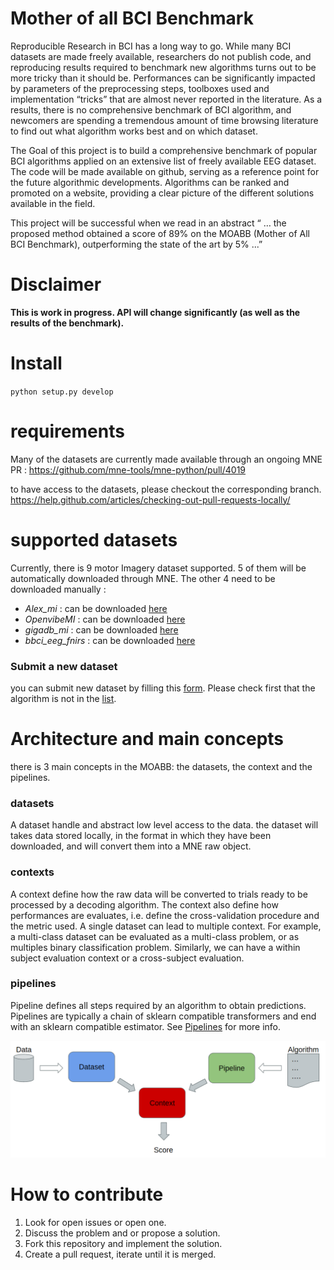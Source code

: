 # Mother of all BCI Benchmark

Reproducible Research in BCI has a long way to go. While many BCI datasets are made freely available, researchers do not publish code, and reproducing results required to benchmark new algorithms turns out to be more tricky than it should be. Performances can be significantly impacted by parameters of the preprocessing steps, toolboxes used and implementation “tricks” that are almost never reported in the literature. As a results, there is no comprehensive benchmark of BCI algorithm, and newcomers are spending a tremendous amount of time browsing literature to find out what algorithm works best and on which dataset.

The Goal of this project is to build a comprehensive benchmark of popular BCI algorithms applied on an extensive list of freely available EEG dataset. The code will be made available on github, serving as a reference point for the future algorithmic developments. Algorithms can be ranked and promoted on a website, providing a clear picture of the different solutions available in the field.

This project will be successful when we read in an abstract “ … the proposed method obtained a score of 89% on the MOABB (Mother of All BCI Benchmark), outperforming the state of the art by 5%  ...”

# Disclaimer

**This is work in progress. API will change significantly (as well as the results of the benchmark).**

# Install

`python setup.py develop`

# requirements

Many of the datasets are currently made available through an ongoing MNE PR : https://github.com/mne-tools/mne-python/pull/4019

to have access to the datasets, please checkout the corresponding branch.
https://help.github.com/articles/checking-out-pull-requests-locally/


# supported datasets

Currently, there is 9 motor Imagery dataset supported. 5 of them will be automatically downloaded through MNE.
The other 4 need to be downloaded manually :

- *Alex_mi* : can be downloaded [here](https://zenodo.org/record/806023)
- *OpenvibeMI* : can be downloaded [here](http://openvibe.inria.fr/datasets-downloads/)
- *gigadb_mi* : can be downloaded [here](ftp://climb.genomics.cn/pub/10.5524/100001_101000/100295/mat_data/)
- *bbci_eeg_fnirs* : can be downloaded [here](http://doc.ml.tu-berlin.de/hBCI/)

### Submit a new dataset

you can submit new dataset by filling this [form](https://docs.google.com/forms/d/e/1FAIpQLScxbpqK4omKsUs4tA2XpfeHJATo_SbYvT0hpxoeKDb5k_TZvQ/viewform). Please check first that the algorithm is not in the [list](https://docs.google.com/spreadsheets/d/1fQNFXGu1J1yJ9jFCer9EQQatjCPJWg7O-uCGF0Z4PiM/edit).  

# Architecture and main concepts

there is 3 main concepts in the MOABB: the datasets, the context and the pipelines.

### datasets

A dataset handle and abstract low level access to the data. the dataset will takes data stored locally, in the format in which they have been downloaded, and will convert them into a MNE raw object.

### contexts

A context define how the raw data will be converted to trials ready to be processed by a decoding algorithm. The context also define how performances are evaluates, i.e. define the cross-validation procedure and the metric used.
A single dataset can lead to multiple context. For example, a multi-class dataset can be evaluated as a multi-class problem, or as multiples binary classification problem. Similarly, we can have a within subject evaluation context or a cross-subject evaluation.

### pipelines

Pipeline defines all steps required by an algorithm to obtain predictions. Pipelines are typically a chain of sklearn compatible transformers and end with an sklearn compatible estimator.
See [Pipelines](http://scikit-learn.org/stable/modules/generated/sklearn.pipeline.Pipeline.html) for more info.

![archi](architecture.png)

# How to contribute

1. Look for open issues or open one.
2. Discuss the problem and or propose a solution.
3. Fork this repository and implement the solution.
4. Create a pull request, iterate until it is merged.

